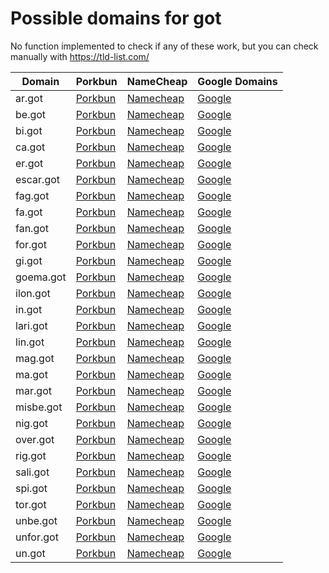 # Possible domains for got

No function implemented to check if any of these work, but you can check manually with https://tld-list.com/

| Domain | Porkbun | NameCheap | Google Domains |
|---|---|---|---|
| ar.got | [Porkbun](https://porkbun.com/checkout/search?prb=e814663da1&tlds=&idnLanguage=&search=search&q=ar.got) | [Namecheap](https://www.namecheap.com/domains/registration/results/?domain=ar.got) | [Google](https://domains.google.com/registrar/search?searchTerm=ar.got) |
| be.got | [Porkbun](https://porkbun.com/checkout/search?prb=e814663da1&tlds=&idnLanguage=&search=search&q=be.got) | [Namecheap](https://www.namecheap.com/domains/registration/results/?domain=be.got) | [Google](https://domains.google.com/registrar/search?searchTerm=be.got) |
| bi.got | [Porkbun](https://porkbun.com/checkout/search?prb=e814663da1&tlds=&idnLanguage=&search=search&q=bi.got) | [Namecheap](https://www.namecheap.com/domains/registration/results/?domain=bi.got) | [Google](https://domains.google.com/registrar/search?searchTerm=bi.got) |
| ca.got | [Porkbun](https://porkbun.com/checkout/search?prb=e814663da1&tlds=&idnLanguage=&search=search&q=ca.got) | [Namecheap](https://www.namecheap.com/domains/registration/results/?domain=ca.got) | [Google](https://domains.google.com/registrar/search?searchTerm=ca.got) |
| er.got | [Porkbun](https://porkbun.com/checkout/search?prb=e814663da1&tlds=&idnLanguage=&search=search&q=er.got) | [Namecheap](https://www.namecheap.com/domains/registration/results/?domain=er.got) | [Google](https://domains.google.com/registrar/search?searchTerm=er.got) |
| escar.got | [Porkbun](https://porkbun.com/checkout/search?prb=e814663da1&tlds=&idnLanguage=&search=search&q=escar.got) | [Namecheap](https://www.namecheap.com/domains/registration/results/?domain=escar.got) | [Google](https://domains.google.com/registrar/search?searchTerm=escar.got) |
| fag.got | [Porkbun](https://porkbun.com/checkout/search?prb=e814663da1&tlds=&idnLanguage=&search=search&q=fag.got) | [Namecheap](https://www.namecheap.com/domains/registration/results/?domain=fag.got) | [Google](https://domains.google.com/registrar/search?searchTerm=fag.got) |
| fa.got | [Porkbun](https://porkbun.com/checkout/search?prb=e814663da1&tlds=&idnLanguage=&search=search&q=fa.got) | [Namecheap](https://www.namecheap.com/domains/registration/results/?domain=fa.got) | [Google](https://domains.google.com/registrar/search?searchTerm=fa.got) |
| fan.got | [Porkbun](https://porkbun.com/checkout/search?prb=e814663da1&tlds=&idnLanguage=&search=search&q=fan.got) | [Namecheap](https://www.namecheap.com/domains/registration/results/?domain=fan.got) | [Google](https://domains.google.com/registrar/search?searchTerm=fan.got) |
| for.got | [Porkbun](https://porkbun.com/checkout/search?prb=e814663da1&tlds=&idnLanguage=&search=search&q=for.got) | [Namecheap](https://www.namecheap.com/domains/registration/results/?domain=for.got) | [Google](https://domains.google.com/registrar/search?searchTerm=for.got) |
| gi.got | [Porkbun](https://porkbun.com/checkout/search?prb=e814663da1&tlds=&idnLanguage=&search=search&q=gi.got) | [Namecheap](https://www.namecheap.com/domains/registration/results/?domain=gi.got) | [Google](https://domains.google.com/registrar/search?searchTerm=gi.got) |
| goema.got | [Porkbun](https://porkbun.com/checkout/search?prb=e814663da1&tlds=&idnLanguage=&search=search&q=goema.got) | [Namecheap](https://www.namecheap.com/domains/registration/results/?domain=goema.got) | [Google](https://domains.google.com/registrar/search?searchTerm=goema.got) |
| ilon.got | [Porkbun](https://porkbun.com/checkout/search?prb=e814663da1&tlds=&idnLanguage=&search=search&q=ilon.got) | [Namecheap](https://www.namecheap.com/domains/registration/results/?domain=ilon.got) | [Google](https://domains.google.com/registrar/search?searchTerm=ilon.got) |
| in.got | [Porkbun](https://porkbun.com/checkout/search?prb=e814663da1&tlds=&idnLanguage=&search=search&q=in.got) | [Namecheap](https://www.namecheap.com/domains/registration/results/?domain=in.got) | [Google](https://domains.google.com/registrar/search?searchTerm=in.got) |
| lari.got | [Porkbun](https://porkbun.com/checkout/search?prb=e814663da1&tlds=&idnLanguage=&search=search&q=lari.got) | [Namecheap](https://www.namecheap.com/domains/registration/results/?domain=lari.got) | [Google](https://domains.google.com/registrar/search?searchTerm=lari.got) |
| lin.got | [Porkbun](https://porkbun.com/checkout/search?prb=e814663da1&tlds=&idnLanguage=&search=search&q=lin.got) | [Namecheap](https://www.namecheap.com/domains/registration/results/?domain=lin.got) | [Google](https://domains.google.com/registrar/search?searchTerm=lin.got) |
| mag.got | [Porkbun](https://porkbun.com/checkout/search?prb=e814663da1&tlds=&idnLanguage=&search=search&q=mag.got) | [Namecheap](https://www.namecheap.com/domains/registration/results/?domain=mag.got) | [Google](https://domains.google.com/registrar/search?searchTerm=mag.got) |
| ma.got | [Porkbun](https://porkbun.com/checkout/search?prb=e814663da1&tlds=&idnLanguage=&search=search&q=ma.got) | [Namecheap](https://www.namecheap.com/domains/registration/results/?domain=ma.got) | [Google](https://domains.google.com/registrar/search?searchTerm=ma.got) |
| mar.got | [Porkbun](https://porkbun.com/checkout/search?prb=e814663da1&tlds=&idnLanguage=&search=search&q=mar.got) | [Namecheap](https://www.namecheap.com/domains/registration/results/?domain=mar.got) | [Google](https://domains.google.com/registrar/search?searchTerm=mar.got) |
| misbe.got | [Porkbun](https://porkbun.com/checkout/search?prb=e814663da1&tlds=&idnLanguage=&search=search&q=misbe.got) | [Namecheap](https://www.namecheap.com/domains/registration/results/?domain=misbe.got) | [Google](https://domains.google.com/registrar/search?searchTerm=misbe.got) |
| nig.got | [Porkbun](https://porkbun.com/checkout/search?prb=e814663da1&tlds=&idnLanguage=&search=search&q=nig.got) | [Namecheap](https://www.namecheap.com/domains/registration/results/?domain=nig.got) | [Google](https://domains.google.com/registrar/search?searchTerm=nig.got) |
| over.got | [Porkbun](https://porkbun.com/checkout/search?prb=e814663da1&tlds=&idnLanguage=&search=search&q=over.got) | [Namecheap](https://www.namecheap.com/domains/registration/results/?domain=over.got) | [Google](https://domains.google.com/registrar/search?searchTerm=over.got) |
| rig.got | [Porkbun](https://porkbun.com/checkout/search?prb=e814663da1&tlds=&idnLanguage=&search=search&q=rig.got) | [Namecheap](https://www.namecheap.com/domains/registration/results/?domain=rig.got) | [Google](https://domains.google.com/registrar/search?searchTerm=rig.got) |
| sali.got | [Porkbun](https://porkbun.com/checkout/search?prb=e814663da1&tlds=&idnLanguage=&search=search&q=sali.got) | [Namecheap](https://www.namecheap.com/domains/registration/results/?domain=sali.got) | [Google](https://domains.google.com/registrar/search?searchTerm=sali.got) |
| spi.got | [Porkbun](https://porkbun.com/checkout/search?prb=e814663da1&tlds=&idnLanguage=&search=search&q=spi.got) | [Namecheap](https://www.namecheap.com/domains/registration/results/?domain=spi.got) | [Google](https://domains.google.com/registrar/search?searchTerm=spi.got) |
| tor.got | [Porkbun](https://porkbun.com/checkout/search?prb=e814663da1&tlds=&idnLanguage=&search=search&q=tor.got) | [Namecheap](https://www.namecheap.com/domains/registration/results/?domain=tor.got) | [Google](https://domains.google.com/registrar/search?searchTerm=tor.got) |
| unbe.got | [Porkbun](https://porkbun.com/checkout/search?prb=e814663da1&tlds=&idnLanguage=&search=search&q=unbe.got) | [Namecheap](https://www.namecheap.com/domains/registration/results/?domain=unbe.got) | [Google](https://domains.google.com/registrar/search?searchTerm=unbe.got) |
| unfor.got | [Porkbun](https://porkbun.com/checkout/search?prb=e814663da1&tlds=&idnLanguage=&search=search&q=unfor.got) | [Namecheap](https://www.namecheap.com/domains/registration/results/?domain=unfor.got) | [Google](https://domains.google.com/registrar/search?searchTerm=unfor.got) |
| un.got | [Porkbun](https://porkbun.com/checkout/search?prb=e814663da1&tlds=&idnLanguage=&search=search&q=un.got) | [Namecheap](https://www.namecheap.com/domains/registration/results/?domain=un.got) | [Google](https://domains.google.com/registrar/search?searchTerm=un.got) |
